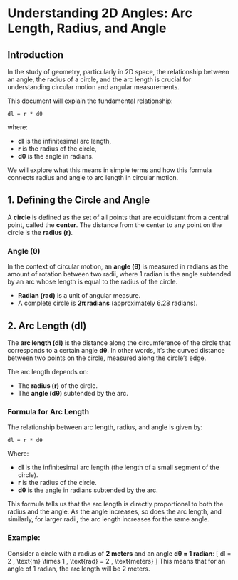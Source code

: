 # Understanding 2D Angles: Arc Length, Radius, and Angle

## Introduction
In the study of geometry, particularly in 2D space, the relationship between an angle, the radius of a circle, and the arc length is crucial for understanding circular motion and angular measurements. 

This document will explain the fundamental relationship:

`dl = r * dθ`

where:
- **dl** is the infinitesimal arc length,
- **r** is the radius of the circle,
- **dθ** is the angle in radians.

We will explore what this means in simple terms and how this formula connects radius and angle to arc length in circular motion.

## 1. Defining the Circle and Angle
A **circle** is defined as the set of all points that are equidistant from a central point, called the **center**. The distance from the center to any point on the circle is the **radius (r)**.

### Angle (θ)
In the context of circular motion, an **angle (θ)** is measured in radians as the amount of rotation between two radii, where 1 radian is the angle subtended by an arc whose length is equal to the radius of the circle.

- **Radian (rad)** is a unit of angular measure.
- A complete circle is **2π radians** (approximately 6.28 radians).

## 2. Arc Length (dl)
The **arc length (dl)** is the distance along the circumference of the circle that corresponds to a certain angle **dθ**. In other words, it’s the curved distance between two points on the circle, measured along the circle’s edge.

The arc length depends on:
- The **radius (r)** of the circle.
- The **angle (dθ)** subtended by the arc.

### Formula for Arc Length
The relationship between arc length, radius, and angle is given by:

`dl = r * dθ`

Where:
- **dl** is the infinitesimal arc length (the length of a small segment of the circle).
- **r** is the radius of the circle.
- **dθ** is the angle in radians subtended by the arc.

This formula tells us that the arc length is directly proportional to both the radius and the angle. As the angle increases, so does the arc length, and similarly, for larger radii, the arc length increases for the same angle.

### Example:
Consider a circle with a radius of **2 meters** and an angle **dθ = 1 radian**:
\[
dl = 2 \, \text{m} \times 1 \, \text{rad} = 2 \, \text{meters}
\]
This means that for an angle of 1 radian, the arc length will be 2 meters.
